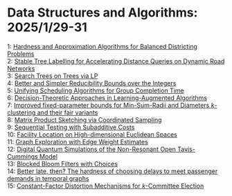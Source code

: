 # Data Structures and Algorithms: 2025/1/29-31  
1: [Hardness and Approximation Algorithms for Balanced Districting Problems](https://doi.org/10.48550/arXiv.2501.17277)  
2: [Stable Tree Labelling for Accelerating Distance Queries on Dynamic Road  Networks](https://doi.org/10.48550/arXiv.2501.17379)  
3: [Search Trees on Trees via LP](https://doi.org/10.48550/arXiv.2501.17563)  
4: [Better and Simpler Reducibility Bounds over the Integers](https://doi.org/10.48550/arXiv.2501.17638)  
5: [Unifying Scheduling Algorithms for Group Completion Time](https://doi.org/10.48550/arXiv.2501.17682)  
6: [Decision-Theoretic Approaches in Learning-Augmented Algorithms](https://doi.org/10.48550/arXiv.2501.17701)  
7: [Improved fixed-parameter bounds for Min-Sum-Radii and Diameters  $k$-clustering and their fair variants](https://doi.org/10.48550/arXiv.2501.17708)  
8: [Matrix Product Sketching via Coordinated Sampling](https://doi.org/10.48550/arXiv.2501.17836)  
9: [Sequential Testing with Subadditive Costs](https://doi.org/10.48550/arXiv.2501.18010)  
10: [Facility Location on High-dimensional Euclidean Spaces](https://doi.org/10.48550/arXiv.2501.18105)  
11: [Graph Exploration with Edge Weight Estimates](https://doi.org/10.48550/arXiv.2501.18496)  
12: [Digital Quantum Simulations of the Non-Resonant Open Tavis-Cummings  Model](https://doi.org/10.48550/arXiv.2501.18522)  
13: [Blocked Bloom Filters with Choices](https://doi.org/10.48550/arXiv.2501.18977)  
14: [Better late, then? The hardness of choosing delays to meet passenger  demands in temporal graphs](https://doi.org/10.48550/arXiv.2501.18987)  
15: [Constant-Factor Distortion Mechanisms for $k$-Committee Election](https://doi.org/10.48550/arXiv.2501.19148)  